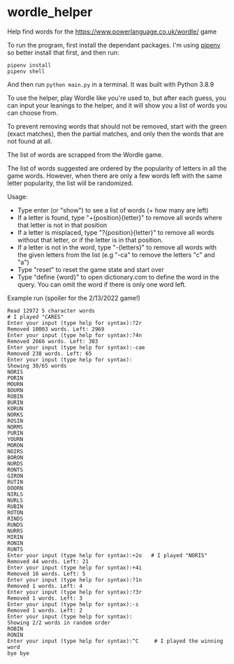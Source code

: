 # wordle_helper

Help find words for the https://www.powerlanguage.co.uk/wordle/ game

To run the program, first install the dependant packages.
I'm using [pipenv](https://pipenv.pypa.io/en/latest/) so better install that first, and then run:

```shell
pipenv install
pipenv shell
```

And then run `python main.py` in a terminal. It was built with Python 3.8.9

To use the helper, play Wordle like you're used to, but after each guess, you can input your leanings to the helper,
and it will show you a list of words you can choose from.

To prevent removing words that should not be removed, start with the green (exact matches), then the partial matches,
and only then the words that are not found at all.

The list of words are scrapped from the Wordle game.

The list of words suggested are ordered by the popularity of letters in all the game words.
However, when there are only a few words left with the same letter popularity, the list will be randomized.

Usage:

- Type enter (or "show") to see a list of words (+ how many are left)
- If a letter is found, type "+{position}{letter}" to remove all words where that letter is not in that position
- If a letter is misplaced, type "?{position}{letter}" to remove all words without that letter, or if the letter is in that position.
- If a letter is not in the word, type "-{letters}" to remove all words with the given letters from the list
  (e.g "-ca" to remove the letters "c" and "a")
- Type "reset" to reset the game state and start over
- Type "define {word}" to open dictionary.com to define the word in the query. You can omit the word if there is only
  one word left.

Example run (spoiler for the 2/13/2022 game!)

```
Read 12972 5 character words
# I played "CARES"
Enter your input (type help for syntax):?2r
Removed 10003 words. Left: 2969
Enter your input (type help for syntax):?4n
Removed 2666 words. Left: 303
Enter your input (type help for syntax):-cae
Removed 238 words. Left: 65
Enter your input (type help for syntax):
Showing 30/65 words
NORIS
PORIN
MOURN
BOURN
ROBIN
BURIN
KORUN
NORKS
ROSIN
NORMS
PURIN
YOURN
MORON
NOIRS
BORON
NURDS
RONTS
GIRON
RUTIN
DOORN
NIRLS
NURLS
RUBIN
ROTON
RINDS
RUNDS
NURRS
MIRIN
RONIN
RUNTS
Enter your input (type help for syntax):+2o   # I played "NORIS"
Removed 44 words. Left: 21
Enter your input (type help for syntax):+4i
Removed 16 words. Left: 5
Enter your input (type help for syntax):?1n
Removed 1 words. Left: 4
Enter your input (type help for syntax):?3r
Removed 1 words. Left: 3
Enter your input (type help for syntax):-s
Removed 1 words. Left: 2
Enter your input (type help for syntax):
Showing 2/2 words in random order
ROBIN
RONIN
Enter your input (type help for syntax):^C     # I played the winning word
bye bye
```
